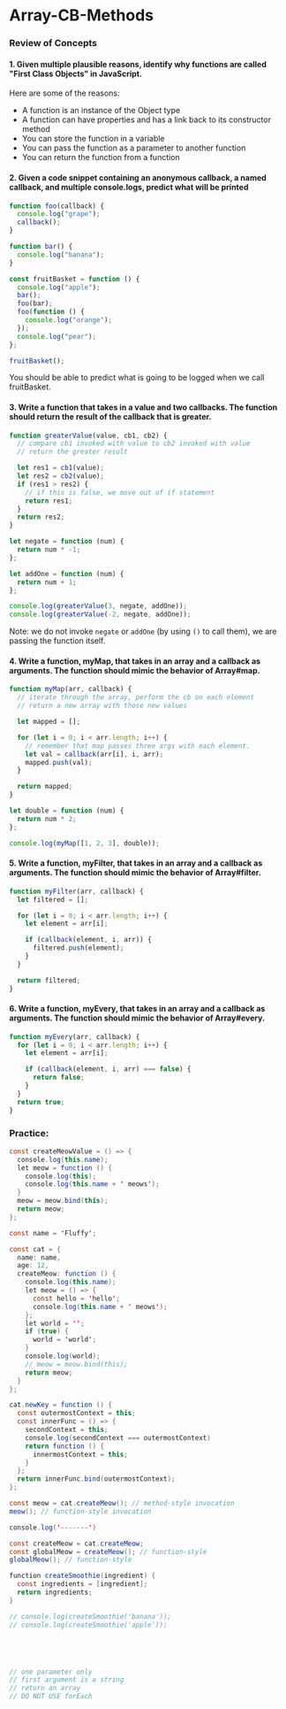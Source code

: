 # Array-CB-Methods

### Review of Concepts

#### 1. Given multiple plausible reasons, identify why functions are called "First Class Objects" in JavaScript.

Here are some of the reasons:

- A function is an instance of the Object type
- A function can have properties and has a link back to its constructor method
- You can store the function in a variable
- You can pass the function as a parameter to another function
- You can return the function from a function

#### 2. Given a code snippet containing an anonymous callback, a named callback, and multiple console.logs, predict what will be printed

```javascript
function foo(callback) {
  console.log("grape");
  callback();
}

function bar() {
  console.log("banana");
}

const fruitBasket = function () {
  console.log("apple");
  bar();
  foo(bar);
  foo(function () {
    console.log("orange");
  });
  console.log("pear");
};

fruitBasket();
```

You should be able to predict what is going to be logged when we call fruitBasket.

#### 3. Write a function that takes in a value and two callbacks. The function should return the result of the callback that is greater.

```javascript
function greaterValue(value, cb1, cb2) {
  // compare cb1 invoked with value to cb2 invoked with value
  // return the greater result

  let res1 = cb1(value);
  let res2 = cb2(value);
  if (res1 > res2) {
    // if this is false, we move out of if statement
    return res1;
  }
  return res2;
}

let negate = function (num) {
  return num * -1;
};

let addOne = function (num) {
  return num + 1;
};

console.log(greaterValue(3, negate, addOne));
console.log(greaterValue(-2, negate, addOne));
```

Note: we do not invoke `negate` or `addOne` \(by using `()` to call them\), we are passing the function itself.

#### 4. Write a function, myMap, that takes in an array and a callback as arguments. The function should mimic the behavior of Array\#map.

```javascript
function myMap(arr, callback) {
  // iterate through the array, perform the cb on each element
  // return a new array with those new values

  let mapped = [];

  for (let i = 0; i < arr.length; i++) {
    // remember that map passes three args with each element.
    let val = callback(arr[i], i, arr);
    mapped.push(val);
  }

  return mapped;
}

let double = function (num) {
  return num * 2;
};

console.log(myMap([1, 2, 3], double));
```

#### 5. Write a function, myFilter, that takes in an array and a callback as arguments. The function should mimic the behavior of Array\#filter.

```javascript
function myFilter(arr, callback) {
  let filtered = [];

  for (let i = 0; i < arr.length; i++) {
    let element = arr[i];

    if (callback(element, i, arr)) {
      filtered.push(element);
    }
  }

  return filtered;
}
```

#### 6. Write a function, myEvery, that takes in an array and a callback as arguments. The function should mimic the behavior of Array\#every.

```javascript
function myEvery(arr, callback) {
  for (let i = 0; i < arr.length; i++) {
    let element = arr[i];

    if (callback(element, i, arr) === false) {
      return false;
    }
  }
  return true;
}
```

### Practice:

```java
const createMeowValue = () => {
  console.log(this.name);
  let meow = function () {
    console.log(this);
    console.log(this.name + ' meows');
  }
  meow = meow.bind(this);
  return meow;
};

const name = 'Fluffy';

const cat = {
  name: name,
  age: 12,
  createMeow: function () {
    console.log(this.name);
    let meow = () => {
      const hello = 'hello';
      console.log(this.name + ' meows');
    };
    let world = '';
    if (true) {
      world = 'world';
    }
    console.log(world);
    // meow = meow.bind(this);
    return meow;
  }
};

cat.newKey = function () {
  const outermostContext = this;
  const innerFunc = () => {
    secondContext = this;
    console.log(secondContext === outermostContext)
    return function () {
      innermostContext = this;
    }
  };
  return innerFunc.bind(outermostContext);
};

const meow = cat.createMeow(); // method-style invocation
meow(); // function-style invocation

console.log('-------')

const createMeow = cat.createMeow;
const globalMeow = createMeow(); // function-style
globalMeow(); // function-style

function createSmoothie(ingredient) {
  const ingredients = [ingredient];
  return ingredients;
}

// console.log(createSmoothie('banana'));
// console.log(createSmoothie('apple'));





// one parameter only
// first argument is a string
// return an array
// DO NOT USE forEach
```
